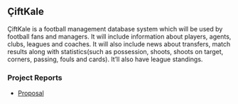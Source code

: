 ## ÇiftKale

ÇiftKale is a football management database system which will be used by football fans and
managers. It will include information about players, agents, clubs, leagues and coaches. It will also
include news about transfers, match results along with statistics(such as possession, shoots, shoots
on target, corners, passing, fouls and cards). It’ll also have league standings.

### Project Reports
* [Proposal](reports/proposal.pdf)

